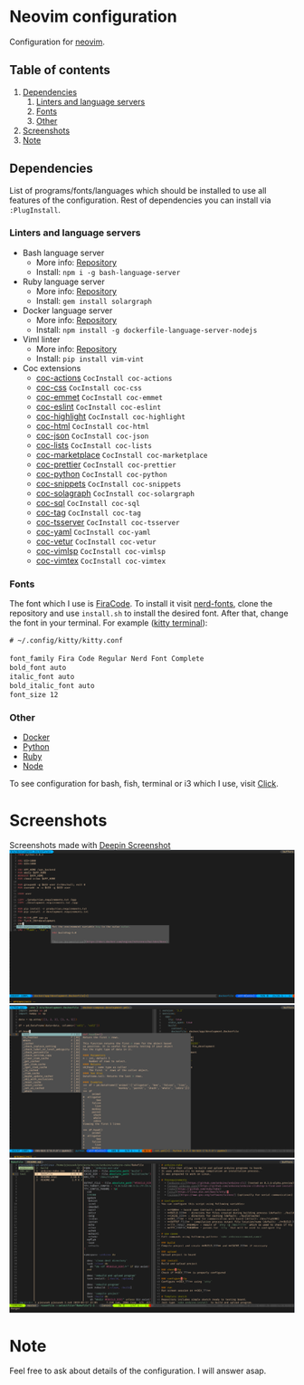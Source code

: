 # Neovim configuration

Configuration for [neovim](https://neovim.io/).

## Table of contents

1. [Dependencies](#dependencies)
    1. [Linters and language servers](#linters-and-language-servers)
    2. [Fonts](#fonts)
    3. [Other](#other)
2. [Screenshots](#screenshots)
3. [Note](#note)

## Dependencies

List of programs/fonts/languages which should be installed to use all features of the configuration. Rest of dependencies you can install via `:PlugInstall`.

### Linters and language servers

- Bash language server
  - More info: [Repository](https://github.com/mads-hartmann/bash-language-server)
  - Install: `npm i -g bash-language-server`
- Ruby language server
  - More info: [Repository](https://github.com/castwide/solargraph)
  - Install: `gem install solargraph`
- Docker language server
  - More info: [Repository](https://github.com/rcjsuen/dockerfile-language-server-nodejs)
  - Install: `npm install -g dockerfile-language-server-nodejs`
- Viml linter
  - More info: [Repository](https://github.com/Kuniwak/vint)
  - Install: `pip install vim-vint`
- Coc extensions
  - [coc-actions](https://github.com/iamcco/coc-actions) `CocInstall coc-actions`
  - [coc-css](https://github.com/neoclide/coc-css) `CocInstall coc-css`
  - [coc-emmet](https://github.com/neoclide/coc-emmet) `CocInstall coc-emmet`
  - [coc-eslint](https://github.com/neoclide/coc-eslint) `CocInstall coc-eslint`
  - [coc-highlight](https://github.com/neoclide/coc-highlight) `CocInstall coc-highlight`
  - [coc-html](https://github.com/neoclide/coc-html) `CocInstall coc-html`
  - [coc-json](https://github.com/neoclide/coc-json) `CocInstall coc-json`
  - [coc-lists](https://github.com/neoclide/coc-lists) `CocInstall coc-lists`
  - [coc-marketplace](https://github.com/fannheyward/coc-marketplace) `CocInstall coc-marketplace`
  - [coc-prettier](https://github.com/neoclide/coc-prettier) `CocInstall coc-prettier`
  - [coc-python](https://github.com/neoclide/coc-python) `CocInstall coc-python`
  - [coc-snippets](https://github.com/neoclide/coc-snippets) `CocInstall coc-snippets`
  - [coc-solagraph](https://github.com/neoclide/coc-solagraph) `CocInstall coc-solargraph`
  - [coc-sql](https://github.com/fannheyward/coc-sql) `CocInstall coc-sql`
  - [coc-tag](https://github.com/neoclide/coc-sources) `CocInstall coc-tag`
  - [coc-tsserver](https://github.com/neoclide/coc-tsserver) `CocInstall coc-tsserver`
  - [coc-yaml](https://github.com/neoclide/coc-yaml) `CocInstall coc-yaml`
  - [coc-vetur](https://github.com/neoclide/coc-vetur) `CocInstall coc-vetur`
  - [coc-vimlsp](https://github.com/iamcco/coc-vimlsp) `CocInstall coc-vimlsp`
  - [coc-vimtex](https://github.com/neoclide/coc-vimtex) `CocInstall coc-vimtex`


### Fonts
The font which I use is [FiraCode](https://github.com/ryanoasis/nerd-fonts/tree/master/patched-fonts/FiraCode).
To install it visit [nerd-fonts](https://github.com/ryanoasis/nerd-fonts#font-installation), clone the repository and
use `install.sh` to install the desired font. After that, change the font in your terminal. For example ([kitty terminal](https://github.com/kovidgoyal/kitty)):
```
# ~/.config/kitty/kitty.conf

font_family Fira Code Regular Nerd Font Complete
bold_font auto
italic_font auto
bold_italic_font auto
font_size 12
```

### Other
- [Docker](https://www.docker.com/)
- [Python](https://www.python.org/)
- [Ruby](https://www.ruby-lang.org/en/)
- [Node](https://nodejs.org/en/)

To see configuration for bash, fish, terminal or i3 which I use, visit [Click](https://github.com/pjezusek/dotfiles-archlinux).

# Screenshots
Screenshots made with [Deepin Screenshot](https://www.deepin.org/en/original/deepin-screenshot/)
![Screenshot 1](images/screenshot_1.png)
![Screenshot 2](images/screenshot_2.png)
![Screenshot 3](images/screenshot_3.png)

# Note
Feel free to ask about details of the configuration. I will answer asap.
